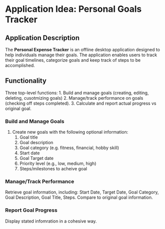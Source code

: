 # Application Idea: Personal Goals Tracker

## Application Description
The **Personal Expense Tracker** is an offline desktop application designed to help individuals manage their goals. The application enables users to track their goal timelines, categorize goals and keep track of steps to be accomplished. 

## Functionality

Three top-level functions: 
    1. Build and manage goals (creating, editing, deleting, cusotmizing goals)
    2. Manage/track performance on goals (checking off steps completed). 
    3. Calculate and report actual progress vs original goal.


### Build and Manage Goals
1. Create new goals with the following optional information:
    1. Goal title
    2. Goal description
    3. Goal category (e.g. fitness, financial, hobby skill)
    4. Start date
    5. Goal Target date 
    6. Priority level (e.g., low, medium, high)
    7. Steps/milestones to acheive goal

### Manage/Track Performance
Retrieve goal information, including: Start Date, Target Date, Goal Category, Goal Description, Goal Title, Steps.
Compare to original goal information.

### Report Goal Progress
Display stated infomration in a cohesive way.
